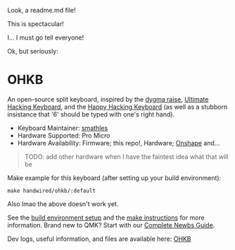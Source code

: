 Look, a readme.md file!

This is spectacular!

I... I must go tell everyone!

Ok, but seriously:

# OHKB

An open-source split keyboard, inspired by the [dygma raise](https://dygma.com/pages/dygma-raise-2), [Ultimate Hacking Keyboard](https://ultimatehackingkeyboard.com/), and the [Happy Hacking Keyboard](https://hhkeyboard.us/) (as well as a stubborn insistance that '6' should be typed with one's right hand).

* Keyboard Maintainer: [smathles](https://github.com/smathles)
* Hardware Supported: Pro Micro
* Hardware Availability: Firmware; this repo!, Hardware; [Onshape](https://cad.onshape.com/documents/9e1f0d31a8394aa8d7623c60/w/c8f2cebee66fc5c32fb5229d/e/09752b9c4178eba7ffd03780) and... 
> TODO: add other hardware when I have the faintest idea what that will be

Make example for this keyboard (after setting up your build environment):

    make handwired/ohkb/:default
Also lmao the above doesn't work yet.

See the [build environment setup](https://docs.qmk.fm/#/getting_started_build_tools) and the [make instructions](https://docs.qmk.fm/#/getting_started_make_guide) for more information. Brand new to QMK? Start with our [Complete Newbs Guide](https://docs.qmk.fm/#/newbs).

Dev logs, useful information, and files are available here: [OHKB](https://github.com/smathles/ohkb)
